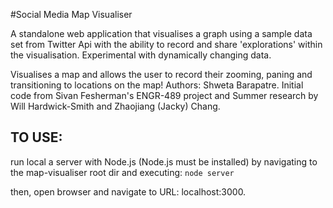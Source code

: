 #Social Media Map Visualiser

A standalone web application that visualises a graph using a sample data set from Twitter Api with the ability to record and share 'explorations' within the visualisation. Experimental with dynamically changing data. 


Visualises a map and allows the user to record their zooming, paning and transitioning to locations on the map!
Authors: Shweta Barapatre. Initial code from Sivan Fesherman's ENGR-489 project and Summer research by Will Hardwick-Smith and Zhaojiang (Jacky) Chang.

TO USE:
-------
run local a server with Node.js (Node.js must be installed) by navigating to the map-visualiser root dir and executing:
`node server`

then, open browser and navigate to URL: localhost:3000.
